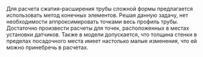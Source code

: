 Для расчета сжатия-расширения трубы сложной формы предлагается использовать метод конечных элементов. Решая данную задачу, нет необходимости аппроксимировать точками весь профиль трубы. Достаточно произвести расчеты для точек, расположенных в местах установки датчиков. Также в модели допускается, что толщина стенки в пределах посадочного места имеет настолько малые изменения, что ей можно принебречь в расчетах.
